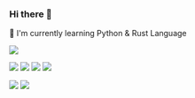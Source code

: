 ### Hi there 👋
🌱 I'm currently learning Python & Rust Language

<img src="https://capsule-render.vercel.app/api?type=waving&color=auto&height=300&section=header&text=Thomas%20render&fontSize=90" />

<!-- 
<a href="버튼을 눌렀을 때 이동할 링크" target="_blank"><img src="https://img.shields.io/badge/뱃지레이블-배경색?style=뱃지모양&logo=로고&logoColor=로고색상"/></a> 
-->
<a href="https://www.python.org" target="_blank"><img src="https://img.shields.io/badge/Python-3766AB?style=flat-square&logo=Python&logoColor=white"/></a>
<img src="https://img.shields.io/badge/Django-092E20?style=flat-square&logo=Django&logoColor=white"/></a>
<img src="https://img.shields.io/badge/C-A8B9CC?style=flat-square&logo=C&logoColor=white"/></a>
<img src="https://img.shields.io/badge/Rust-000000?style=flat-square&logo=Rust&logoColor=white"/>

<!--방문자 수-->
<!-- 제작 사이트 https://hits.seeyoufarm.com -->
<a href="https://www.tomandcode.blogspot.com" target="_blank">
<img src="https://hits.seeyoufarm.com/api/count/incr/badge.svg?url=https%3A%2F%2Ftomandcode.blogspot.com&count_bg=%237A7A7A&title_bg=%23000000&icon=github.svg&icon_color=%23FFFFFF&title=hits&edge_flat=false"/></a>

<a href="https://www.tomandcode.blogspot.com" target="_blank">
<img src="https://hits.seeyoufarm.com/api/count/incr/badge.svg?url=https%3A%2F%2Ftomandcode.blogspot.com&count_bg=%2379C83D&title_bg=%23FF8B00&icon=blogger.svg&icon_color=%23E7E7E7&title=hits&edge_flat=false"/></a>

<!--깃헙 스텟 이건 마크다운? -->
<!--![Anurag's GitHub stats](https://github-readme-stats.vercel.app/api?username=thomas-jy-lee&show_icons=true&theme=radical) 

<!--
**thomas-jy-lee/thomas-jy-lee** is a ✨ _special_ ✨ repository because its `README.md` (this file) appears on your GitHub profile.

Here are some ideas to get you started:

- 🔭 I’m currently working on ...
- 🌱 I’m currently learning ...
- 👯 I’m looking to collaborate on ...
- 🤔 I’m looking for help with ...
- 💬 Ask me about ...
- 📫 How to reach me: ...
- 😄 Pronouns: ...
- ⚡ Fun fact: ...
-->
